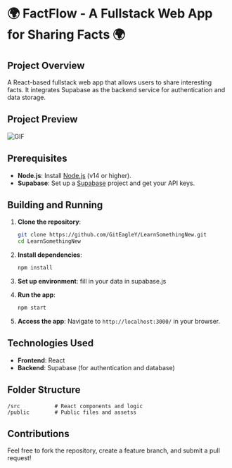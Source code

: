 
# 🌍 **FactFlow - A Fullstack Web App for Sharing Facts** 🌍

## Project Overview
A React-based fullstack web app that allows users to share interesting facts. It integrates Supabase as the backend service for authentication and data storage.


## Project Preview
![GIF](Facts.gif) 

## Prerequisites
- **Node.js**: Install [Node.js](https://nodejs.org/) (v14 or higher).
- **Supabase**: Set up a [Supabase](https://supabase.com/) project and get your API keys.


## Building and Running

1. **Clone the repository**:
   ```bash
   git clone https://github.com/GitEagleY/LearnSomethingNew.git
   cd LearnSomethingNew
   ```

2. **Install dependencies**:
   ```bash
   npm install
   ```

3. **Set up environment**:
   fill in your data in supabase.js

4. **Run the app**:
   ```bash
   npm start
   ```

5. **Access the app**:
   Navigate to `http://localhost:3000/` in your browser.

## Technologies Used
- **Frontend**: React
- **Backend**: Supabase (for authentication and database)


## Folder Structure
```
/src           # React components and logic
/public        # Public files and assetss
```

## Contributions
Feel free to fork the repository, create a feature branch, and submit a pull request!

